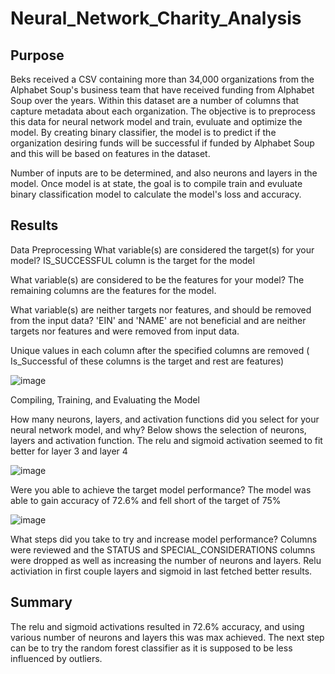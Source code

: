 # Neural_Network_Charity_Analysis

## Purpose 

Beks received a CSV containing more than 34,000 organizations from the Alphabet Soup's business team that have received funding from Alphabet Soup over the years. Within this dataset are a number of columns that capture metadata about each organization. The objective is to preprocess this data for neural network model and train, evuluate and optimize the model. By creating binary classifier, the model is to predict if the organization desiring funds will be successful if funded by Alphabet Soup and this will be based on features in the dataset. 

Number of inputs are to be determined, and also neurons and layers in the model. Once model is at state, the goal is to compile train and evuluate binary classification model to calculate the model's loss and accuracy. 

 
## Results

Data Preprocessing
What variable(s) are considered the target(s) for your model?
IS_SUCCESSFUL column is the target for the model

What variable(s) are considered to be the features for your model?
The remaining columns are the features for the model.

What variable(s) are neither targets nor features, and should be removed from the input data?
'EIN' and 'NAME' are not beneficial and are neither targets nor features and were removed from input data. 

Unique values in each column after the specified columns are removed ( Is_Successful of these columns is the target and rest are features)

![image](https://user-images.githubusercontent.com/42523379/216233822-94bdcca4-b847-4d6f-9f6b-6b3f02a98190.png)

Compiling, Training, and Evaluating the Model

How many neurons, layers, and activation functions did you select for your neural network model, and why?
Below shows the selection of neurons, layers and activation function. The relu and sigmoid activation seemed to fit better for layer 3 and layer 4

![image](https://user-images.githubusercontent.com/42523379/216239070-986dc365-757a-4abe-b8f1-e84408aa147f.png)

Were you able to achieve the target model performance?
The model was able to gain accuracy of 72.6% and fell short of the target of 75%

![image](https://user-images.githubusercontent.com/42523379/216238600-4653e637-48ac-4d75-9e56-991eb75e7768.png)

What steps did you take to try and increase model performance?
Columns were reviewed and the STATUS and SPECIAL_CONSIDERATIONS columns were dropped as well as increasing the number of neurons and layers. 
Relu activiation in first couple layers and sigmoid in last fetched better results. 

## Summary 
The relu and sigmoid activations resulted in 72.6% accuracy, and using various number of neurons and layers this was max achieved. 
The next step can be to try the random forest classifier as it is supposed to be less influenced by outliers.
